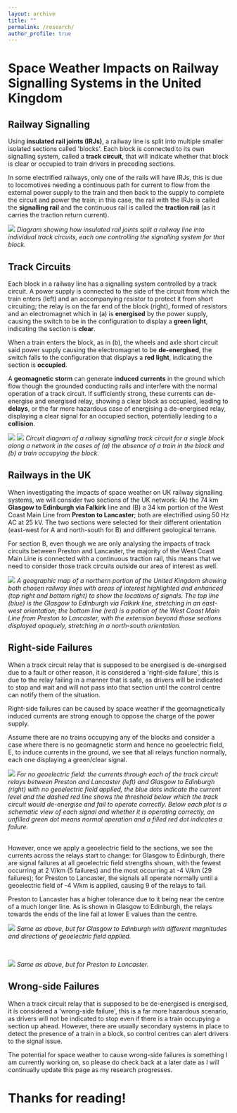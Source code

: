 ```yaml
---
layout: archive
title: ""
permalink: /research/
author_profile: true
---
```


# Space Weather Impacts on Railway Signalling Systems in the United Kingdom

## Railway Signalling

Using **insulated rail joints (IRJs)**, a railway line is split into multiple smaller isolated sections called 'blocks'. Each block is connected to its own signalling system, called a **track circuit**, that will indicate whether that block is clear or occupied to train drivers in preceding sections.

In some electrified railways, only one of the rails will have IRJs, this is due to locomotives needing a continuous path for current to flow from the external power supply to the train and then back to the supply to complete the circuit and power the train; in this case, the rail with the IRJs is called the **signalling rail** and the continuous rail is called the **traction rail** (as it carries the traction return current).

<img src="/images/blocks.png">
<centre> <em> Diagram showing how insulated rail joints split a railway line into individual track circuits, each one controlling the signalling system for that block. </em> </centre>

## Track Circuits

Each block in a railway line has a signalling system controlled by a track circuit. A power supply is connected to the side of the circuit from which the train enters (left) and an accompanying resistor to protect it from short circuiting; the relay is on the far end of the block (right), formed of resistors and an electromagnet which in (a) is **energised** by the power supply, causing the switch to be in the configuration to display a **green light**, indicating the section is **clear**.

When a train enters the block, as in (b), the wheels and axle short circuit said power supply causing the electromagnet to be **de-energised**, the switch falls to the configuration that displays a **red light**, indicating the section is **occupied**.

A **geomagnetic storm** can generate **induced currents** in the ground which flow though the grounded conducting rails and interfere with the normal operation of a track circuit. If sufficiently strong, these currents can de-energise and energised relay, showing a clear block as occupied, leading to **delays**, or the far more hazardous case of energising a de-energised relay, displaying a clear signal for an occupied section, potentially leading to a **collision**.

<img src="/images/1a. green-1.jpg">
<img src="/images/1b. red-1.jpg">
<centre> <em> Circuit diagram of a railway signalling track circuit for a single block along a network in the cases of (a) the absence of a train in the block and (b) a train occupying the block. </em> </centre>

## Railways in the UK

When investigating the impacts of space weather on UK railway signalling systems, we will consider two sections of the UK network: (A) the 74 km **Glasgow to Edinburgh via Falkirk** line and (B) a 34 km portion of the West Coast Main Line from **Preston to Lancaster**; both are electrified using 50 Hz AC at 25 kV. The two sections were selected for their different orientation (east-west for A and north-south for B) and different geological terrane.

For section B, even though we are only analysing the impacts of track circuits between Preston and Lancaster, the majority of the West Coast Main Line is connected with a continuous traction rail, this means that we need to consider those track circuits outside our area of interest as well.

<img src="/images/2. line_maps-1.jpg">
<centre> <em> A geographic map of a northern portion of the United Kingdom showing both chosen railway lines with areas of interest highlighted and enhanced (top right and bottom right) to show the locations of signals. The top line (blue) is the Glasgow to Edinburgh via Falkirk line, stretching in an east-west orientation; the bottom line (red) is a potion of the West Coast Main Line from Preston to Lancaster, with the extension beyond those sections displayed opaquely, stretching in a north-south orientation. </em> </centre>

## Right-side Failures

When a track circuit relay that is supposed to be energised is de-energised due to a fault or other reason, it is considered a 'right-side failure', this is due to the relay failing in a manner that is safe, as drivers will be indicated to stop and wait and will not pass into that section until the control centre can notify them of the situation.

Right-side failures can be caused by space weather if the geomagnetically induced currents are strong enough to oppose the charge of the power supply.

Assume there are no trains occupying any of the blocks and consider a case where there is no geomagnetic storm and hence no geoelectric field, E, to induce currents in the ground, we see that all relays function normally, each one displaying a green/clear signal.

<img src="/images/8. zero-1.jpg">
<centre> <em> For no geoelectric field: the currents through each of the track circuit relays between Preston and Lancaster (left) and Glasgow to Edinburgh (right) with no geoelectric field applied, the blue dots indicate the current level and the dashed red line shows the threshold below which the track circuit would de-energise and fail to operate correctly. Below each plot is a schematic view of each signal and whether it is operating correctly, an unfilled green dot means normal operation and a filled red dot indicates a failure. </em> </centre>  

<p><br />However, once we apply a geoelectric field to the sections, we see the currents across the relays start to change: for Glasgow to Edinburgh, there are signal failures at all geoelectric field strengths shown, with the fewest occurring at 2 V/km (5 failures) and the most occurring at -4 V/km (29 failures); for Preston to Lancaster, the signals all operate normally until a geoelectric field of -4 V/km is applied, causing 9 of the relays to fail. </p>

Preston to Lancaster has a higher tolerance due to it being near the centre of a much longer line. As is shown in Glasgow to Edinburgh, the relays towards the ends of the line fail at lower E values than the centre.

<img src="/images/10. ge_non_zero-1.jpg">
<centre> <em> Same as above, but for Glasgow to Edinburgh with different magnitudes and directions of geoelectric field applied. </em> </centre>

<p><br /></p>

  <img src="/images/9. pl_non_zero-1.jpg">
<centre> <em> Same as above, but for  Preston to Lancaster. </em> </centre>

## Wrong-side Failures

When a track circuit relay that is supposed to be de-energised is energised, it is considered a 'wrong-side failure', this is a far more hazardous scenario, as drivers will not be indicated to stop even if there is a train occupying a section up ahead. However, there are usually secondary systems in place to detect the presence of a train in a block, so control centres can alert drivers to the signal issue.

The potential for space weather to cause wrong-side failures is something I am currently working on, so please do check back at a later date as I will continually update this page as my research progresses.

# Thanks for reading!
